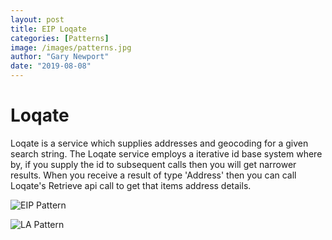 ```yaml
---
layout: post
title: EIP Loqate
categories: [Patterns]
image: /images/patterns.jpg
author: "Gary Newport"
date: "2019-08-08"
---
```


# Loqate
Loqate is a service which supplies addresses and geocoding for a given search string.
The Loqate service employs a iterative id base system where by, if you supply the id to subsequent calls then you will get narrower results. When you receive a result of type 'Address' then you can call Loqate's Retrieve api call to get that items address details.


![EIP Pattern](http://www.plantuml.com/plantuml/proxy?cache=no&src=https://raw.github.com/newportg/newportg.github.io/master/assets/Loqate/EIP-Loqate.puml)

![LA Pattern](https://raw.github.com/newportg/newportg.github.io/master/assets/LA-Loqate.PNG)
